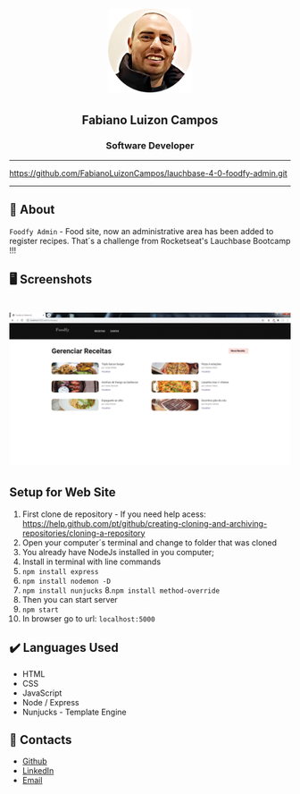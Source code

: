 <h1 align="center">
    <img height=150px src="foto-logo.png">
</h1>

<h2 align="center">
    Fabiano Luizon Campos
</h2>

<h3 align="center">
    Software Developer
</h3>

---

https://github.com/FabianoLuizonCampos/lauchbase-4-0-foodfy-admin.git

---

## 👾 About
`Foodfy Admin`  - Food site, now an administrative area has been added to register recipes. That´s a challenge from Rocketseat's Lauchbase Bootcamp !!!

## 🖥️ Screenshots

<h1 align="center">
    <img src="foody-admin.gif">
</h1>

## Setup for Web Site

1. First clone de repository - If you need help acess: https://help.github.com/pt/github/creating-cloning-and-archiving-repositories/cloning-a-repository
2. Open your computer´s terminal and change to folder that was cloned
3. You already have NodeJs installed in you computer;
4. Install in terminal with line commands  
5. `npm install express`
6. `npm install nodemon -D`
7. `npm install nunjucks`
8.`npm install method-override`
8. Then you can start server
9. `npm start`
10. In browser go to url: `localhost:5000`

## ✔️ Languages Used
- HTML
- CSS
- JavaScript 
- Node / Express
- Nunjucks - Template Engine

## 📇 Contacts
- <a href="https://github.com/FabianoLuizonCampos" target="_blank">Github</a>
- <a href="https://www.linkedin.com/in/fabianoluizoncampos" target="_blank">LinkedIn</a>
- <a href="mailto:fabianoluizoncampos@gmail.com" target="_blank">Email</a>
